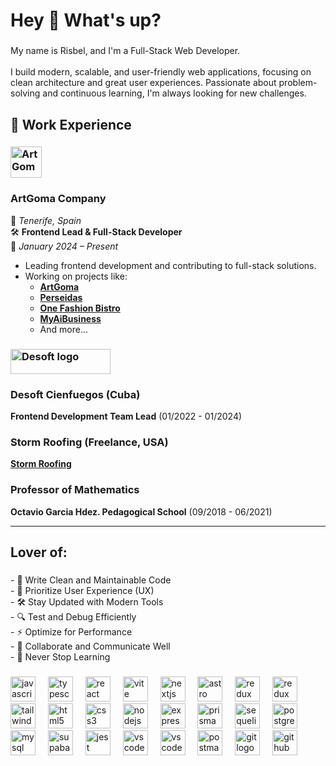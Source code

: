 <h1 align="left">Hey 👋 What's up?</h1>

###

<p align="left">My name is Risbel, and I'm a Full-Stack Web Developer.<br><br>I build modern, scalable, and user-friendly web applications, focusing on clean architecture and great user experiences. Passionate about problem-solving and continuous learning, I'm always looking for new challenges.</p>

## 💼 Work Experience  

### <img src="https://artgoma.com/logo-artgoma.svg" height="50" width="50" alt="ArtGoma logo" />
### **ArtGoma Company**  
📍 *Tenerife, Spain*  
🛠 **Frontend Lead & Full-Stack Developer**  
📅 *January 2024 – Present* 

- Leading frontend development and contributing to full-stack solutions.  
- Working on projects like:  
  - **[ArtGoma](https://artgoma.com)**  
  - **[Perseidas](https://perseidas.vercel.app/es)**  
  - **[One Fashion Bistro](https://onefashionbistro.myaipeople.com/es)**  
  - **[MyAiBusiness](https://myaibs.com)**    
  - And more...  

### <img src="https://www.desoft.cu/themes/custom/buildframetheme/img/logo_navbar.svg" height="40" width="160" alt="Desoft logo" />  
### **Desoft Cienfuegos** (Cuba)  
**Frontend Development Team Lead** (01/2022 - 01/2024)  

### **Storm Roofing (Freelance, USA)**
**[Storm Roofing](https://storm-roofing.vercel.app)**

### **Professor of Mathematics**  
**Octavio Garcia Hdez. Pedagogical School** (09/2018 - 06/2021)  

---

###

<h2 align="left">Lover of:</h2>

###

<p align="left">- 🚀 Write Clean and Maintainable Code<br>- 🎨 Prioritize User Experience (UX) <br>- 🛠️ Stay Updated with Modern Tools  <br>- 🔍 Test and Debug Efficiently<br>- ⚡ Optimize for Performance <br>- 🤝 Collaborate and Communicate Well <br>- 📖 Never Stop Learning</p>

###

<div align="left">
  <img src="https://cdn.simpleicons.org/javascript/F7DF1E" height="40" alt="javascript logo"  />
  <img width="12" />
  <img src="https://cdn.jsdelivr.net/gh/devicons/devicon/icons/typescript/typescript-original.svg" height="40" alt="typescript logo"  />
  <img width="12" />
  <img src="https://cdn.jsdelivr.net/gh/devicons/devicon/icons/react/react-original.svg" height="40" alt="react logo"  />
  <img width="12" />
  <img src="https://skillicons.dev/icons?i=css" height="40" alt="vite logo"  />
  <img width="12" />
  <img src="https://cdn.jsdelivr.net/gh/devicons/devicon/icons/nextjs/nextjs-original.svg" height="40" alt="nextjs logo"  />
  <img width="12" />
  <img src="https://cdn.simpleicons.org/astro/FF5D01" height="40" alt="astro logo"  />
  <img width="12" />
  <img src="https://cdn.simpleicons.org/redux/764ABC" height="40" alt="redux logo"  />
  <img width="12" />
  <img src="https://user-images.githubusercontent.com/958486/218346783-72be5ae3-b953-4dd7-b239-788a882fdad6.svg" height="40" alt="redux logo"  />
  <img width="12" />
  <img src="https://cdn.simpleicons.org/tailwindcss/06B6D4" height="40" alt="tailwindcss logo"  />
  <img width="12" />
  <img src="https://cdn.simpleicons.org/html5/E34F26" height="40" alt="html5 logo"  />
  <img width="12" />
  <img src="https://cdn.simpleicons.org/css3/1572B6" height="40" alt="css3 logo"  />
  <img width="12" />
  <img src="https://cdn.jsdelivr.net/gh/devicons/devicon/icons/nodejs/nodejs-original.svg" height="40" alt="nodejs logo"  />
  <img width="12" />
  <img src="https://www.peanutsquare.com/wp-content/uploads/2024/04/Express.png" height="40" alt="express logo"  />
  <img width="12" />
  <img src="https://skillicons.dev/icons?i=prisma" height="40" alt="prisma logo"  />
  <img width="12" />
  <img src="https://cdn.jsdelivr.net/gh/devicons/devicon/icons/sequelize/sequelize-original.svg" height="40" alt="sequelize logo"  />
  <img width="12" />
  <img src="https://cdn.simpleicons.org/postgresql/4169E1" height="40" alt="postgresql logo"  />
  <img width="12" />
  <img src="https://cdn.jsdelivr.net/gh/devicons/devicon/icons/mysql/mysql-original.svg" height="40" alt="mysql logo"  />
  <img width="12" />
  <img src="https://cdn.simpleicons.org/supabase/3ECF8E" height="40" alt="supabase logo"  />
  <img width="12" />
  <img src="https://cdn.jsdelivr.net/gh/devicons/devicon/icons/jest/jest-plain.svg" height="40" alt="jest logo"  />
  <img width="12" />
  <img src="https://skillicons.dev/icons?i=css" height="40" alt="vscode logo"  />
  <img width="12" />
  <img src="https://www.cursor.com/assets/videos/logo/placeholder-logo.webp" height="40" alt="vscode logo"  />
  <img width="12" />
  <img src="https://cdn.simpleicons.org/postman/FF6C37" height="40" alt="postman logo"  />
  <img width="12" />
  <img src="https://skillicons.dev/icons?i=git" height="40" alt="git logo"  />
  <img width="12" />
  <img src="https://skillicons.dev/icons?i=github" height="40" alt="github logo"  />
</div>

###
